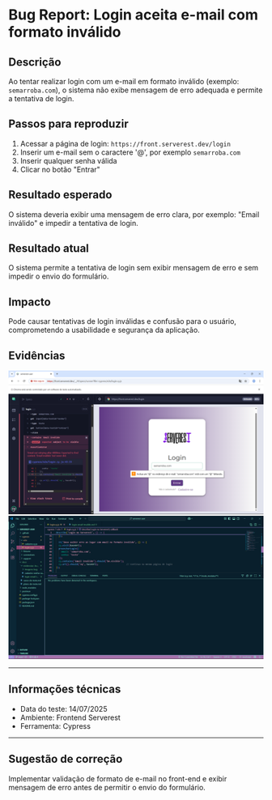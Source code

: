 # Bug Report: Login aceita e-mail com formato inválido

## Descrição
Ao tentar realizar login com um e-mail em formato inválido (exemplo: `semarroba.com`), o sistema não exibe mensagem de erro adequada e permite a tentativa de login.

## Passos para reproduzir
1. Acessar a página de login: `https://front.serverest.dev/login`
2. Inserir um e-mail sem o caractere '@', por exemplo `semarroba.com`
3. Inserir qualquer senha válida
4. Clicar no botão "Entrar"

## Resultado esperado
O sistema deveria exibir uma mensagem de erro clara, por exemplo: "Email inválido" e impedir a tentativa de login.

## Resultado atual
O sistema permite a tentativa de login sem exibir mensagem de erro e sem impedir o envio do formulário.

## Impacto
Pode causar tentativas de login inválidas e confusão para o usuário, comprometendo a usabilidade e segurança da aplicação.

## Evidências
![Email-invalido](imagens-bug/email-invalido.png)
![Código](imagens-bug/cy-code-email-invalido.png)

---

## Informações técnicas
- Data do teste: 14/07/2025
- Ambiente: Frontend Serverest
- Ferramenta: Cypress

---

## Sugestão de correção
Implementar validação de formato de e-mail no front-end e exibir mensagem de erro antes de permitir o envio do formulário.
